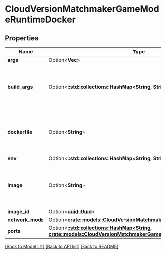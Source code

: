 # CloudVersionMatchmakerGameModeRuntimeDocker

## Properties

Name | Type | Description | Notes
------------ | ------------- | ------------- | -------------
**args** | Option<**Vec<String>**> |  | [optional]
**build_args** | Option<**::std::collections::HashMap<String, String>**> | _Configures Tivet CLI behavior. Has no effect on server behavior._ | [optional]
**dockerfile** | Option<**String**> | _Configures Tivet CLI behavior. Has no effect on server behavior._ | [optional]
**env** | Option<**::std::collections::HashMap<String, String>**> |  | [optional]
**image** | Option<**String**> | _Configures Tivet CLI behavior. Has no effect on server behavior._ | [optional]
**image_id** | Option<[**uuid::Uuid**](uuid::Uuid.md)> |  | [optional]
**network_mode** | Option<[**crate::models::CloudVersionMatchmakerNetworkMode**](CloudVersionMatchmakerNetworkMode.md)> |  | [optional]
**ports** | Option<[**::std::collections::HashMap<String, crate::models::CloudVersionMatchmakerGameModeRuntimeDockerPort>**](CloudVersionMatchmakerGameModeRuntimeDockerPort.md)> |  | [optional]

[[Back to Model list]](../README.md#documentation-for-models) [[Back to API list]](../README.md#documentation-for-api-endpoints) [[Back to README]](../README.md)


